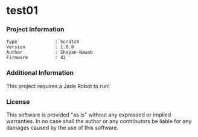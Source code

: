 test01
================



### Project Information
```
Type              : Scratch
Version           : 1.0.0
Author            : Shayan-Nawab
Firmware          : 42
```

### Additional Information
This project requires a Jade Robot to run!

### License
This software is provided "as is" without any expressed or implied warranties.  In no case shall the author or any contributors be liable for any damages caused by the use of this software.

